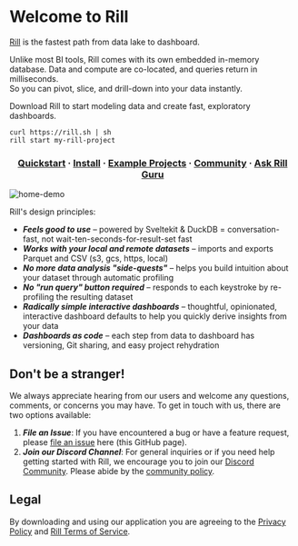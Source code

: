 # Welcome to Rill

[Rill](https://docs.rilldata.com/) is the fastest path from data lake to dashboard.

Unlike most BI tools, Rill comes with its own embedded in-memory database. Data and compute are co-located, and queries return in milliseconds.  
So you can pivot, slice, and drill-down into your data instantly.

Download Rill to start modeling data and create fast, exploratory dashboards.

```
curl https://rill.sh | sh
rill start my-rill-project
```

<h3 align="center">
  <a href="https://docs.rilldata.com/home/get-started">Quickstart</a>
  <span> · </span>
  <a href="https://docs.rilldata.com/home/install">Install</a>
  <span> · </span>
  <a href="https://docs.rilldata.com/home/get-started#example-projects">Example Projects</a>
  <span> · </span>
  <a href="https://discord.gg/TatjVY32">Community</a>
  <span> · </span>
  <a href="https://gurubase.io/g/rill">Ask Rill Guru</a>
</h3>

![home-demo](https://github.com/rilldata/rill/assets/1181922/1430f272-3fa4-495a-8e45-1bd6fa56f5d2)

Rill's design principles:

- _**Feels good to use**_ – powered by Sveltekit & DuckDB = conversation-fast, not wait-ten-seconds-for-result-set fast
- _**Works with your local and remote datasets**_ – imports and exports Parquet and CSV (s3, gcs, https, local)
- _**No more data analysis "side-quests"**_ – helps you build intuition about your dataset through automatic profiling
- _**No "run query" button required**_ – responds to each keystroke by re-profiling the resulting dataset
- _**Radically simple interactive dashboards**_ – thoughtful, opinionated, interactive dashboard defaults to help you quickly derive insights from your data
- _**Dashboards as code**_ – each step from data to dashboard has versioning, Git sharing, and easy project rehydration

## Don't be a stranger!

We always appreciate hearing from our users and welcome any questions, comments, or concerns you may have. To get in touch with us, there are two options available:

1. _**File an Issue**_: If you have encountered a bug or have a feature request, please [file an issue](https://github.com/rilldata/rill/issues/new/choose) here (this GitHub page).
2. _**Join our Discord Channel**_: For general inquiries or if you need help getting started with Rill, we encourage you to join our [Discord Community](https://discord.gg/TatjVY32). Please abide by the [community policy](https://github.com/rilldata/rill/blob/main/COMMUNITY-POLICY.md).

## Legal

By downloading and using our application you are agreeing to the [Privacy Policy](https://www.rilldata.com/legal/privacy) and [Rill Terms of Service](https://www.rilldata.com/legal/tos).
